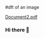 
#dft of an image

[Document2.pdf](https://github.com/abhilashranaa/abhilashranaa/files/8328906/Document2.pdf)
### Hi there 👋

<!--
**abhilashranaa/abhilashranaa** is a ✨ _special_ ✨ repository because its `README.md` (this file) appears on your GitHub profile.

Here are some ideas to get you started:

- 🔭 I’m currently working on ...
- 🌱 I’m currently learning ...
- 👯 I’m looking to collaborate on ...
- 🤔 I’m looking for help with ...
- 💬 Ask me about ...
- 📫 How to reach me: ...
- 😄 Pronouns: ...
- ⚡ Fun fact: ...
-->
